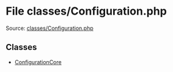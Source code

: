 File classes/Configuration.php
=========

Source: [classes/Configuration.php](https://github.com/PrestaShop/PrestaShop/blob/1.5.0.2/classes/Configuration.php)


Classes
-------

* [ConfigurationCore](class.ConfigurationCore.md)

